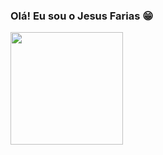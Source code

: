 ### Olá! Eu sou o Jesus Farias 😁

<img height="180em" src="https://github-readme-stats.vercel.app/api?username=fariassjesus&show_icons=true&theme=dracula&include_all_commits=true&count_private=true"/>

